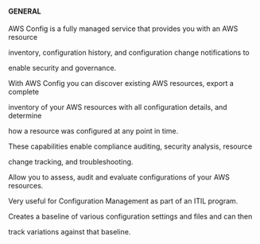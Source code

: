 #### GENERAL


AWS Config is a fully managed service that provides you with an AWS resource

inventory, configuration history, and configuration change notifications to

enable security and governance.


With AWS Config you can discover existing AWS resources, export a complete

inventory of your AWS resources with all configuration details, and determine

how a resource was configured at any point in time.


These capabilities enable compliance auditing, security analysis, resource

change tracking, and troubleshooting.


Allow you to assess, audit and evaluate configurations of your AWS resources.


Very useful for Configuration Management as part of an ITIL program.


Creates a baseline of various configuration settings and files and can then

track variations against that baseline.


